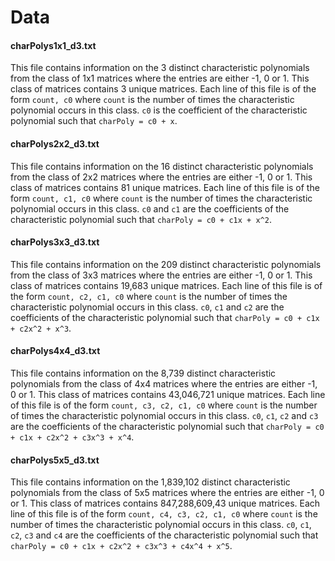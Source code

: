 # Data

#### charPolys1x1_d3.txt
This file contains information on the 3 distinct characteristic polynomials from the class of 1x1 matrices where the entries are either -1, 0 or 1. This class of matrices contains 3 unique matrices. Each line of this file is of the form `count, c0` where `count` is the number of times the characteristic polynomial occurs in this class. `c0` is the coefficient of the characteristic polynomial such that `charPoly = c0 + x`.


#### charPolys2x2_d3.txt
This file contains information on the 16 distinct characteristic polynomials from the class of 2x2 matrices where the entries are either -1, 0 or 1. This class of matrices contains 81 unique matrices. Each line of this file is of the form `count, c1, c0` where `count` is the number of times the characteristic polynomial occurs in this class. `c0` and `c1` are the coefficients of the characteristic polynomial such that `charPoly = c0 + c1x + x^2`.

#### charPolys3x3_d3.txt
This file contains information on the 209 distinct characteristic polynomials from the class of 3x3 matrices where the entries are either -1, 0 or 1. This class of matrices contains 19,683 unique matrices. Each line of this file is of the form `count, c2, c1, c0` where `count` is the number of times the characteristic polynomial occurs in this class. `c0`, `c1` and `c2` are the coefficients of the characteristic polynomial such that `charPoly = c0 + c1x + c2x^2 + x^3`.

#### charPolys4x4_d3.txt
This file contains information on the 8,739 distinct characteristic polynomials from the class of 4x4 matrices where the entries are either -1, 0 or 1. This class of matrices contains 43,046,721 unique matrices. Each line of this file is of the form `count, c3, c2, c1, c0` where `count` is the number of times the characteristic polynomial occurs in this class. `c0`, `c1`, `c2` and `c3` are the coefficients of the characteristic polynomial such that `charPoly = c0 + c1x + c2x^2 + c3x^3 + x^4`.

#### charPolys5x5_d3.txt
This file contains information on the 1,839,102 distinct characteristic polynomials from the class of 5x5 matrices where the entries are either -1, 0 or 1. This class of matrices contains 847,288,609,43 unique matrices. Each line of this file is of the form `count, c4, c3, c2, c1, c0` where `count` is the number of times the characteristic polynomial occurs in this class. `c0`, `c1`, `c2`, `c3` and `c4` are the coefficients of the characteristic polynomial such that `charPoly = c0 + c1x + c2x^2 + c3x^3 + c4x^4 + x^5`.
